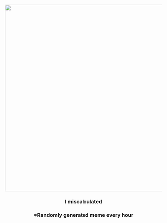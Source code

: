 <p align="center">
        <img src="https://i.redd.it/5ao8db5guj791.gif" width="600" height="600">
        </p>
        <h3 align="center">I miscalculated</h3>
        <h3 align="center">*Randomly generated meme every hour</h3>
    